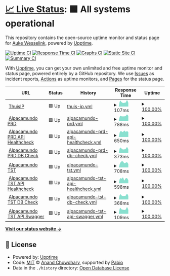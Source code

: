 # [📈 Live Status](https://knilessew.github.io/upptimeKnilessew): <!--live status--> **🟩 All systems operational**

This repository contains the open-source uptime monitor and status page for [Auke Wesselink](https://knilessew.github.io/upptimeKnilessew), powered by [Upptime](https://github.com/upptime/upptime).

[![Uptime CI](https://github.com/knilessew/upptimeKnilessew/workflows/Uptime%20CI/badge.svg)](https://github.com/knilessew/upptimeKnilessew/actions?query=workflow%3A%22Uptime+CI%22)
[![Response Time CI](https://github.com/knilessew/upptimeKnilessew/workflows/Response%20Time%20CI/badge.svg)](https://github.com/knilessew/upptimeKnilessew/actions?query=workflow%3A%22Response+Time+CI%22)
[![Graphs CI](https://github.com/knilessew/upptimeKnilessew/workflows/Graphs%20CI/badge.svg)](https://github.com/knilessew/upptimeKnilessew/actions?query=workflow%3A%22Graphs+CI%22)
[![Static Site CI](https://github.com/knilessew/upptimeKnilessew/workflows/Static%20Site%20CI/badge.svg)](https://github.com/knilessew/upptimeKnilessew/actions?query=workflow%3A%22Static+Site+CI%22)
[![Summary CI](https://github.com/knilessew/upptimeKnilessew/workflows/Summary%20CI/badge.svg)](https://github.com/knilessew/upptimeKnilessew/actions?query=workflow%3A%22Summary+CI%22)

With [Upptime](https://upptime.js.org), you can get your own unlimited and free uptime monitor and status page, powered entirely by a GitHub repository. We use [Issues](https://github.com/knilessew/upptimeKnilessew/issues) as incident reports, [Actions](https://github.com/knilessew/upptimeKnilessew/actions) as uptime monitors, and [Pages](https://knilessew.github.io/upptimeKnilessew) for the status page.

<!--start: status pages-->
<!-- This summary is generated by Upptime (https://github.com/upptime/upptime) -->
<!-- Do not edit this manually, your changes will be overwritten -->
<!-- prettier-ignore -->
| URL | Status | History | Response Time | Uptime |
| --- | ------ | ------- | ------------- | ------ |
| <img alt="" src="https://icons.duckduckgo.com/ip3/null.ico" height="13"> [ThuisIP](217.27.229.52) | 🟩 Up | [thuis-ip.yml](https://github.com/knilessew/upptimeKnilessew/commits/HEAD/history/thuis-ip.yml) | <details><summary><img alt="Response time graph" src="./graphs/thuis-ip/response-time-week.png" height="20"> 107ms</summary><br><a href="https://knilessew.github.io/upptimeKnilessew/history/thuis-ip"><img alt="Response time 112" src="https://img.shields.io/endpoint?url=https%3A%2F%2Fraw.githubusercontent.com%2Fknilessew%2FupptimeKnilessew%2FHEAD%2Fapi%2Fthuis-ip%2Fresponse-time.json"></a><br><a href="https://knilessew.github.io/upptimeKnilessew/history/thuis-ip"><img alt="24-hour response time 107" src="https://img.shields.io/endpoint?url=https%3A%2F%2Fraw.githubusercontent.com%2Fknilessew%2FupptimeKnilessew%2FHEAD%2Fapi%2Fthuis-ip%2Fresponse-time-day.json"></a><br><a href="https://knilessew.github.io/upptimeKnilessew/history/thuis-ip"><img alt="7-day response time 107" src="https://img.shields.io/endpoint?url=https%3A%2F%2Fraw.githubusercontent.com%2Fknilessew%2FupptimeKnilessew%2FHEAD%2Fapi%2Fthuis-ip%2Fresponse-time-week.json"></a><br><a href="https://knilessew.github.io/upptimeKnilessew/history/thuis-ip"><img alt="30-day response time 110" src="https://img.shields.io/endpoint?url=https%3A%2F%2Fraw.githubusercontent.com%2Fknilessew%2FupptimeKnilessew%2FHEAD%2Fapi%2Fthuis-ip%2Fresponse-time-month.json"></a><br><a href="https://knilessew.github.io/upptimeKnilessew/history/thuis-ip"><img alt="1-year response time 112" src="https://img.shields.io/endpoint?url=https%3A%2F%2Fraw.githubusercontent.com%2Fknilessew%2FupptimeKnilessew%2FHEAD%2Fapi%2Fthuis-ip%2Fresponse-time-year.json"></a></details> | <details><summary><a href="https://knilessew.github.io/upptimeKnilessew/history/thuis-ip">100.00%</a></summary><a href="https://knilessew.github.io/upptimeKnilessew/history/thuis-ip"><img alt="All-time uptime 99.99%" src="https://img.shields.io/endpoint?url=https%3A%2F%2Fraw.githubusercontent.com%2Fknilessew%2FupptimeKnilessew%2FHEAD%2Fapi%2Fthuis-ip%2Fuptime.json"></a><br><a href="https://knilessew.github.io/upptimeKnilessew/history/thuis-ip"><img alt="24-hour uptime 100.00%" src="https://img.shields.io/endpoint?url=https%3A%2F%2Fraw.githubusercontent.com%2Fknilessew%2FupptimeKnilessew%2FHEAD%2Fapi%2Fthuis-ip%2Fuptime-day.json"></a><br><a href="https://knilessew.github.io/upptimeKnilessew/history/thuis-ip"><img alt="7-day uptime 100.00%" src="https://img.shields.io/endpoint?url=https%3A%2F%2Fraw.githubusercontent.com%2Fknilessew%2FupptimeKnilessew%2FHEAD%2Fapi%2Fthuis-ip%2Fuptime-week.json"></a><br><a href="https://knilessew.github.io/upptimeKnilessew/history/thuis-ip"><img alt="30-day uptime 100.00%" src="https://img.shields.io/endpoint?url=https%3A%2F%2Fraw.githubusercontent.com%2Fknilessew%2FupptimeKnilessew%2FHEAD%2Fapi%2Fthuis-ip%2Fuptime-month.json"></a><br><a href="https://knilessew.github.io/upptimeKnilessew/history/thuis-ip"><img alt="1-year uptime 99.99%" src="https://img.shields.io/endpoint?url=https%3A%2F%2Fraw.githubusercontent.com%2Fknilessew%2FupptimeKnilessew%2FHEAD%2Fapi%2Fthuis-ip%2Fuptime-year.json"></a></details>
| <img alt="" src="https://icons.duckduckgo.com/ip3/alpacamundo.eu.ico" height="13"> [Alpacamundo PRD](https://alpacamundo.eu) | 🟩 Up | [alpacamundo-prd.yml](https://github.com/knilessew/upptimeKnilessew/commits/HEAD/history/alpacamundo-prd.yml) | <details><summary><img alt="Response time graph" src="./graphs/alpacamundo-prd/response-time-week.png" height="20"> 788ms</summary><br><a href="https://knilessew.github.io/upptimeKnilessew/history/alpacamundo-prd"><img alt="Response time 672" src="https://img.shields.io/endpoint?url=https%3A%2F%2Fraw.githubusercontent.com%2Fknilessew%2FupptimeKnilessew%2FHEAD%2Fapi%2Falpacamundo-prd%2Fresponse-time.json"></a><br><a href="https://knilessew.github.io/upptimeKnilessew/history/alpacamundo-prd"><img alt="24-hour response time 953" src="https://img.shields.io/endpoint?url=https%3A%2F%2Fraw.githubusercontent.com%2Fknilessew%2FupptimeKnilessew%2FHEAD%2Fapi%2Falpacamundo-prd%2Fresponse-time-day.json"></a><br><a href="https://knilessew.github.io/upptimeKnilessew/history/alpacamundo-prd"><img alt="7-day response time 788" src="https://img.shields.io/endpoint?url=https%3A%2F%2Fraw.githubusercontent.com%2Fknilessew%2FupptimeKnilessew%2FHEAD%2Fapi%2Falpacamundo-prd%2Fresponse-time-week.json"></a><br><a href="https://knilessew.github.io/upptimeKnilessew/history/alpacamundo-prd"><img alt="30-day response time 755" src="https://img.shields.io/endpoint?url=https%3A%2F%2Fraw.githubusercontent.com%2Fknilessew%2FupptimeKnilessew%2FHEAD%2Fapi%2Falpacamundo-prd%2Fresponse-time-month.json"></a><br><a href="https://knilessew.github.io/upptimeKnilessew/history/alpacamundo-prd"><img alt="1-year response time 672" src="https://img.shields.io/endpoint?url=https%3A%2F%2Fraw.githubusercontent.com%2Fknilessew%2FupptimeKnilessew%2FHEAD%2Fapi%2Falpacamundo-prd%2Fresponse-time-year.json"></a></details> | <details><summary><a href="https://knilessew.github.io/upptimeKnilessew/history/alpacamundo-prd">100.00%</a></summary><a href="https://knilessew.github.io/upptimeKnilessew/history/alpacamundo-prd"><img alt="All-time uptime 99.99%" src="https://img.shields.io/endpoint?url=https%3A%2F%2Fraw.githubusercontent.com%2Fknilessew%2FupptimeKnilessew%2FHEAD%2Fapi%2Falpacamundo-prd%2Fuptime.json"></a><br><a href="https://knilessew.github.io/upptimeKnilessew/history/alpacamundo-prd"><img alt="24-hour uptime 100.00%" src="https://img.shields.io/endpoint?url=https%3A%2F%2Fraw.githubusercontent.com%2Fknilessew%2FupptimeKnilessew%2FHEAD%2Fapi%2Falpacamundo-prd%2Fuptime-day.json"></a><br><a href="https://knilessew.github.io/upptimeKnilessew/history/alpacamundo-prd"><img alt="7-day uptime 100.00%" src="https://img.shields.io/endpoint?url=https%3A%2F%2Fraw.githubusercontent.com%2Fknilessew%2FupptimeKnilessew%2FHEAD%2Fapi%2Falpacamundo-prd%2Fuptime-week.json"></a><br><a href="https://knilessew.github.io/upptimeKnilessew/history/alpacamundo-prd"><img alt="30-day uptime 100.00%" src="https://img.shields.io/endpoint?url=https%3A%2F%2Fraw.githubusercontent.com%2Fknilessew%2FupptimeKnilessew%2FHEAD%2Fapi%2Falpacamundo-prd%2Fuptime-month.json"></a><br><a href="https://knilessew.github.io/upptimeKnilessew/history/alpacamundo-prd"><img alt="1-year uptime 99.99%" src="https://img.shields.io/endpoint?url=https%3A%2F%2Fraw.githubusercontent.com%2Fknilessew%2FupptimeKnilessew%2FHEAD%2Fapi%2Falpacamundo-prd%2Fuptime-year.json"></a></details>
| <img alt="" src="https://icons.duckduckgo.com/ip3/api.alpacamundo.eu.ico" height="13"> [Alpacamundo PRD API Healthcheck](https://api.alpacamundo.eu/api/health) | 🟩 Up | [alpacamundo-prd-api-healthcheck.yml](https://github.com/knilessew/upptimeKnilessew/commits/HEAD/history/alpacamundo-prd-api-healthcheck.yml) | <details><summary><img alt="Response time graph" src="./graphs/alpacamundo-prd-api-healthcheck/response-time-week.png" height="20"> 650ms</summary><br><a href="https://knilessew.github.io/upptimeKnilessew/history/alpacamundo-prd-api-healthcheck"><img alt="Response time 554" src="https://img.shields.io/endpoint?url=https%3A%2F%2Fraw.githubusercontent.com%2Fknilessew%2FupptimeKnilessew%2FHEAD%2Fapi%2Falpacamundo-prd-api-healthcheck%2Fresponse-time.json"></a><br><a href="https://knilessew.github.io/upptimeKnilessew/history/alpacamundo-prd-api-healthcheck"><img alt="24-hour response time 466" src="https://img.shields.io/endpoint?url=https%3A%2F%2Fraw.githubusercontent.com%2Fknilessew%2FupptimeKnilessew%2FHEAD%2Fapi%2Falpacamundo-prd-api-healthcheck%2Fresponse-time-day.json"></a><br><a href="https://knilessew.github.io/upptimeKnilessew/history/alpacamundo-prd-api-healthcheck"><img alt="7-day response time 650" src="https://img.shields.io/endpoint?url=https%3A%2F%2Fraw.githubusercontent.com%2Fknilessew%2FupptimeKnilessew%2FHEAD%2Fapi%2Falpacamundo-prd-api-healthcheck%2Fresponse-time-week.json"></a><br><a href="https://knilessew.github.io/upptimeKnilessew/history/alpacamundo-prd-api-healthcheck"><img alt="30-day response time 626" src="https://img.shields.io/endpoint?url=https%3A%2F%2Fraw.githubusercontent.com%2Fknilessew%2FupptimeKnilessew%2FHEAD%2Fapi%2Falpacamundo-prd-api-healthcheck%2Fresponse-time-month.json"></a><br><a href="https://knilessew.github.io/upptimeKnilessew/history/alpacamundo-prd-api-healthcheck"><img alt="1-year response time 554" src="https://img.shields.io/endpoint?url=https%3A%2F%2Fraw.githubusercontent.com%2Fknilessew%2FupptimeKnilessew%2FHEAD%2Fapi%2Falpacamundo-prd-api-healthcheck%2Fresponse-time-year.json"></a></details> | <details><summary><a href="https://knilessew.github.io/upptimeKnilessew/history/alpacamundo-prd-api-healthcheck">100.00%</a></summary><a href="https://knilessew.github.io/upptimeKnilessew/history/alpacamundo-prd-api-healthcheck"><img alt="All-time uptime 99.99%" src="https://img.shields.io/endpoint?url=https%3A%2F%2Fraw.githubusercontent.com%2Fknilessew%2FupptimeKnilessew%2FHEAD%2Fapi%2Falpacamundo-prd-api-healthcheck%2Fuptime.json"></a><br><a href="https://knilessew.github.io/upptimeKnilessew/history/alpacamundo-prd-api-healthcheck"><img alt="24-hour uptime 100.00%" src="https://img.shields.io/endpoint?url=https%3A%2F%2Fraw.githubusercontent.com%2Fknilessew%2FupptimeKnilessew%2FHEAD%2Fapi%2Falpacamundo-prd-api-healthcheck%2Fuptime-day.json"></a><br><a href="https://knilessew.github.io/upptimeKnilessew/history/alpacamundo-prd-api-healthcheck"><img alt="7-day uptime 100.00%" src="https://img.shields.io/endpoint?url=https%3A%2F%2Fraw.githubusercontent.com%2Fknilessew%2FupptimeKnilessew%2FHEAD%2Fapi%2Falpacamundo-prd-api-healthcheck%2Fuptime-week.json"></a><br><a href="https://knilessew.github.io/upptimeKnilessew/history/alpacamundo-prd-api-healthcheck"><img alt="30-day uptime 100.00%" src="https://img.shields.io/endpoint?url=https%3A%2F%2Fraw.githubusercontent.com%2Fknilessew%2FupptimeKnilessew%2FHEAD%2Fapi%2Falpacamundo-prd-api-healthcheck%2Fuptime-month.json"></a><br><a href="https://knilessew.github.io/upptimeKnilessew/history/alpacamundo-prd-api-healthcheck"><img alt="1-year uptime 99.99%" src="https://img.shields.io/endpoint?url=https%3A%2F%2Fraw.githubusercontent.com%2Fknilessew%2FupptimeKnilessew%2FHEAD%2Fapi%2Falpacamundo-prd-api-healthcheck%2Fuptime-year.json"></a></details>
| <img alt="" src="https://icons.duckduckgo.com/ip3/api.alpacamundo.eu.ico" height="13"> [Alpacamundo PRD DB Check](https://api.alpacamundo.eu/api/alpacas) | 🟩 Up | [alpacamundo-prd-db-check.yml](https://github.com/knilessew/upptimeKnilessew/commits/HEAD/history/alpacamundo-prd-db-check.yml) | <details><summary><img alt="Response time graph" src="./graphs/alpacamundo-prd-db-check/response-time-week.png" height="20"> 373ms</summary><br><a href="https://knilessew.github.io/upptimeKnilessew/history/alpacamundo-prd-db-check"><img alt="Response time 388" src="https://img.shields.io/endpoint?url=https%3A%2F%2Fraw.githubusercontent.com%2Fknilessew%2FupptimeKnilessew%2FHEAD%2Fapi%2Falpacamundo-prd-db-check%2Fresponse-time.json"></a><br><a href="https://knilessew.github.io/upptimeKnilessew/history/alpacamundo-prd-db-check"><img alt="24-hour response time 373" src="https://img.shields.io/endpoint?url=https%3A%2F%2Fraw.githubusercontent.com%2Fknilessew%2FupptimeKnilessew%2FHEAD%2Fapi%2Falpacamundo-prd-db-check%2Fresponse-time-day.json"></a><br><a href="https://knilessew.github.io/upptimeKnilessew/history/alpacamundo-prd-db-check"><img alt="7-day response time 373" src="https://img.shields.io/endpoint?url=https%3A%2F%2Fraw.githubusercontent.com%2Fknilessew%2FupptimeKnilessew%2FHEAD%2Fapi%2Falpacamundo-prd-db-check%2Fresponse-time-week.json"></a><br><a href="https://knilessew.github.io/upptimeKnilessew/history/alpacamundo-prd-db-check"><img alt="30-day response time 379" src="https://img.shields.io/endpoint?url=https%3A%2F%2Fraw.githubusercontent.com%2Fknilessew%2FupptimeKnilessew%2FHEAD%2Fapi%2Falpacamundo-prd-db-check%2Fresponse-time-month.json"></a><br><a href="https://knilessew.github.io/upptimeKnilessew/history/alpacamundo-prd-db-check"><img alt="1-year response time 388" src="https://img.shields.io/endpoint?url=https%3A%2F%2Fraw.githubusercontent.com%2Fknilessew%2FupptimeKnilessew%2FHEAD%2Fapi%2Falpacamundo-prd-db-check%2Fresponse-time-year.json"></a></details> | <details><summary><a href="https://knilessew.github.io/upptimeKnilessew/history/alpacamundo-prd-db-check">100.00%</a></summary><a href="https://knilessew.github.io/upptimeKnilessew/history/alpacamundo-prd-db-check"><img alt="All-time uptime 99.99%" src="https://img.shields.io/endpoint?url=https%3A%2F%2Fraw.githubusercontent.com%2Fknilessew%2FupptimeKnilessew%2FHEAD%2Fapi%2Falpacamundo-prd-db-check%2Fuptime.json"></a><br><a href="https://knilessew.github.io/upptimeKnilessew/history/alpacamundo-prd-db-check"><img alt="24-hour uptime 100.00%" src="https://img.shields.io/endpoint?url=https%3A%2F%2Fraw.githubusercontent.com%2Fknilessew%2FupptimeKnilessew%2FHEAD%2Fapi%2Falpacamundo-prd-db-check%2Fuptime-day.json"></a><br><a href="https://knilessew.github.io/upptimeKnilessew/history/alpacamundo-prd-db-check"><img alt="7-day uptime 100.00%" src="https://img.shields.io/endpoint?url=https%3A%2F%2Fraw.githubusercontent.com%2Fknilessew%2FupptimeKnilessew%2FHEAD%2Fapi%2Falpacamundo-prd-db-check%2Fuptime-week.json"></a><br><a href="https://knilessew.github.io/upptimeKnilessew/history/alpacamundo-prd-db-check"><img alt="30-day uptime 100.00%" src="https://img.shields.io/endpoint?url=https%3A%2F%2Fraw.githubusercontent.com%2Fknilessew%2FupptimeKnilessew%2FHEAD%2Fapi%2Falpacamundo-prd-db-check%2Fuptime-month.json"></a><br><a href="https://knilessew.github.io/upptimeKnilessew/history/alpacamundo-prd-db-check"><img alt="1-year uptime 99.99%" src="https://img.shields.io/endpoint?url=https%3A%2F%2Fraw.githubusercontent.com%2Fknilessew%2FupptimeKnilessew%2FHEAD%2Fapi%2Falpacamundo-prd-db-check%2Fuptime-year.json"></a></details>
| <img alt="" src="https://icons.duckduckgo.com/ip3/tst.alpacamundo.eu.ico" height="13"> [Alpacamundo TST](https://tst.alpacamundo.eu) | 🟩 Up | [alpacamundo-tst.yml](https://github.com/knilessew/upptimeKnilessew/commits/HEAD/history/alpacamundo-tst.yml) | <details><summary><img alt="Response time graph" src="./graphs/alpacamundo-tst/response-time-week.png" height="20"> 708ms</summary><br><a href="https://knilessew.github.io/upptimeKnilessew/history/alpacamundo-tst"><img alt="Response time 546" src="https://img.shields.io/endpoint?url=https%3A%2F%2Fraw.githubusercontent.com%2Fknilessew%2FupptimeKnilessew%2FHEAD%2Fapi%2Falpacamundo-tst%2Fresponse-time.json"></a><br><a href="https://knilessew.github.io/upptimeKnilessew/history/alpacamundo-tst"><img alt="24-hour response time 832" src="https://img.shields.io/endpoint?url=https%3A%2F%2Fraw.githubusercontent.com%2Fknilessew%2FupptimeKnilessew%2FHEAD%2Fapi%2Falpacamundo-tst%2Fresponse-time-day.json"></a><br><a href="https://knilessew.github.io/upptimeKnilessew/history/alpacamundo-tst"><img alt="7-day response time 708" src="https://img.shields.io/endpoint?url=https%3A%2F%2Fraw.githubusercontent.com%2Fknilessew%2FupptimeKnilessew%2FHEAD%2Fapi%2Falpacamundo-tst%2Fresponse-time-week.json"></a><br><a href="https://knilessew.github.io/upptimeKnilessew/history/alpacamundo-tst"><img alt="30-day response time 625" src="https://img.shields.io/endpoint?url=https%3A%2F%2Fraw.githubusercontent.com%2Fknilessew%2FupptimeKnilessew%2FHEAD%2Fapi%2Falpacamundo-tst%2Fresponse-time-month.json"></a><br><a href="https://knilessew.github.io/upptimeKnilessew/history/alpacamundo-tst"><img alt="1-year response time 546" src="https://img.shields.io/endpoint?url=https%3A%2F%2Fraw.githubusercontent.com%2Fknilessew%2FupptimeKnilessew%2FHEAD%2Fapi%2Falpacamundo-tst%2Fresponse-time-year.json"></a></details> | <details><summary><a href="https://knilessew.github.io/upptimeKnilessew/history/alpacamundo-tst">100.00%</a></summary><a href="https://knilessew.github.io/upptimeKnilessew/history/alpacamundo-tst"><img alt="All-time uptime 99.99%" src="https://img.shields.io/endpoint?url=https%3A%2F%2Fraw.githubusercontent.com%2Fknilessew%2FupptimeKnilessew%2FHEAD%2Fapi%2Falpacamundo-tst%2Fuptime.json"></a><br><a href="https://knilessew.github.io/upptimeKnilessew/history/alpacamundo-tst"><img alt="24-hour uptime 100.00%" src="https://img.shields.io/endpoint?url=https%3A%2F%2Fraw.githubusercontent.com%2Fknilessew%2FupptimeKnilessew%2FHEAD%2Fapi%2Falpacamundo-tst%2Fuptime-day.json"></a><br><a href="https://knilessew.github.io/upptimeKnilessew/history/alpacamundo-tst"><img alt="7-day uptime 100.00%" src="https://img.shields.io/endpoint?url=https%3A%2F%2Fraw.githubusercontent.com%2Fknilessew%2FupptimeKnilessew%2FHEAD%2Fapi%2Falpacamundo-tst%2Fuptime-week.json"></a><br><a href="https://knilessew.github.io/upptimeKnilessew/history/alpacamundo-tst"><img alt="30-day uptime 100.00%" src="https://img.shields.io/endpoint?url=https%3A%2F%2Fraw.githubusercontent.com%2Fknilessew%2FupptimeKnilessew%2FHEAD%2Fapi%2Falpacamundo-tst%2Fuptime-month.json"></a><br><a href="https://knilessew.github.io/upptimeKnilessew/history/alpacamundo-tst"><img alt="1-year uptime 99.99%" src="https://img.shields.io/endpoint?url=https%3A%2F%2Fraw.githubusercontent.com%2Fknilessew%2FupptimeKnilessew%2FHEAD%2Fapi%2Falpacamundo-tst%2Fuptime-year.json"></a></details>
| <img alt="" src="https://icons.duckduckgo.com/ip3/api-tst.alpacamundo.eu.ico" height="13"> [Alpacamundo TST API Healthcheck](https://api-tst.alpacamundo.eu/api/health) | 🟩 Up | [alpacamundo-tst-api-healthcheck.yml](https://github.com/knilessew/upptimeKnilessew/commits/HEAD/history/alpacamundo-tst-api-healthcheck.yml) | <details><summary><img alt="Response time graph" src="./graphs/alpacamundo-tst-api-healthcheck/response-time-week.png" height="20"> 598ms</summary><br><a href="https://knilessew.github.io/upptimeKnilessew/history/alpacamundo-tst-api-healthcheck"><img alt="Response time 539" src="https://img.shields.io/endpoint?url=https%3A%2F%2Fraw.githubusercontent.com%2Fknilessew%2FupptimeKnilessew%2FHEAD%2Fapi%2Falpacamundo-tst-api-healthcheck%2Fresponse-time.json"></a><br><a href="https://knilessew.github.io/upptimeKnilessew/history/alpacamundo-tst-api-healthcheck"><img alt="24-hour response time 549" src="https://img.shields.io/endpoint?url=https%3A%2F%2Fraw.githubusercontent.com%2Fknilessew%2FupptimeKnilessew%2FHEAD%2Fapi%2Falpacamundo-tst-api-healthcheck%2Fresponse-time-day.json"></a><br><a href="https://knilessew.github.io/upptimeKnilessew/history/alpacamundo-tst-api-healthcheck"><img alt="7-day response time 598" src="https://img.shields.io/endpoint?url=https%3A%2F%2Fraw.githubusercontent.com%2Fknilessew%2FupptimeKnilessew%2FHEAD%2Fapi%2Falpacamundo-tst-api-healthcheck%2Fresponse-time-week.json"></a><br><a href="https://knilessew.github.io/upptimeKnilessew/history/alpacamundo-tst-api-healthcheck"><img alt="30-day response time 611" src="https://img.shields.io/endpoint?url=https%3A%2F%2Fraw.githubusercontent.com%2Fknilessew%2FupptimeKnilessew%2FHEAD%2Fapi%2Falpacamundo-tst-api-healthcheck%2Fresponse-time-month.json"></a><br><a href="https://knilessew.github.io/upptimeKnilessew/history/alpacamundo-tst-api-healthcheck"><img alt="1-year response time 539" src="https://img.shields.io/endpoint?url=https%3A%2F%2Fraw.githubusercontent.com%2Fknilessew%2FupptimeKnilessew%2FHEAD%2Fapi%2Falpacamundo-tst-api-healthcheck%2Fresponse-time-year.json"></a></details> | <details><summary><a href="https://knilessew.github.io/upptimeKnilessew/history/alpacamundo-tst-api-healthcheck">100.00%</a></summary><a href="https://knilessew.github.io/upptimeKnilessew/history/alpacamundo-tst-api-healthcheck"><img alt="All-time uptime 99.99%" src="https://img.shields.io/endpoint?url=https%3A%2F%2Fraw.githubusercontent.com%2Fknilessew%2FupptimeKnilessew%2FHEAD%2Fapi%2Falpacamundo-tst-api-healthcheck%2Fuptime.json"></a><br><a href="https://knilessew.github.io/upptimeKnilessew/history/alpacamundo-tst-api-healthcheck"><img alt="24-hour uptime 100.00%" src="https://img.shields.io/endpoint?url=https%3A%2F%2Fraw.githubusercontent.com%2Fknilessew%2FupptimeKnilessew%2FHEAD%2Fapi%2Falpacamundo-tst-api-healthcheck%2Fuptime-day.json"></a><br><a href="https://knilessew.github.io/upptimeKnilessew/history/alpacamundo-tst-api-healthcheck"><img alt="7-day uptime 100.00%" src="https://img.shields.io/endpoint?url=https%3A%2F%2Fraw.githubusercontent.com%2Fknilessew%2FupptimeKnilessew%2FHEAD%2Fapi%2Falpacamundo-tst-api-healthcheck%2Fuptime-week.json"></a><br><a href="https://knilessew.github.io/upptimeKnilessew/history/alpacamundo-tst-api-healthcheck"><img alt="30-day uptime 100.00%" src="https://img.shields.io/endpoint?url=https%3A%2F%2Fraw.githubusercontent.com%2Fknilessew%2FupptimeKnilessew%2FHEAD%2Fapi%2Falpacamundo-tst-api-healthcheck%2Fuptime-month.json"></a><br><a href="https://knilessew.github.io/upptimeKnilessew/history/alpacamundo-tst-api-healthcheck"><img alt="1-year uptime 99.99%" src="https://img.shields.io/endpoint?url=https%3A%2F%2Fraw.githubusercontent.com%2Fknilessew%2FupptimeKnilessew%2FHEAD%2Fapi%2Falpacamundo-tst-api-healthcheck%2Fuptime-year.json"></a></details>
| <img alt="" src="https://icons.duckduckgo.com/ip3/api-tst.alpacamundo.eu.ico" height="13"> [Alpacamundo TST DB Check](https://api-tst.alpacamundo.eu/api/alpacas) | 🟩 Up | [alpacamundo-tst-db-check.yml](https://github.com/knilessew/upptimeKnilessew/commits/HEAD/history/alpacamundo-tst-db-check.yml) | <details><summary><img alt="Response time graph" src="./graphs/alpacamundo-tst-db-check/response-time-week.png" height="20"> 368ms</summary><br><a href="https://knilessew.github.io/upptimeKnilessew/history/alpacamundo-tst-db-check"><img alt="Response time 388" src="https://img.shields.io/endpoint?url=https%3A%2F%2Fraw.githubusercontent.com%2Fknilessew%2FupptimeKnilessew%2FHEAD%2Fapi%2Falpacamundo-tst-db-check%2Fresponse-time.json"></a><br><a href="https://knilessew.github.io/upptimeKnilessew/history/alpacamundo-tst-db-check"><img alt="24-hour response time 369" src="https://img.shields.io/endpoint?url=https%3A%2F%2Fraw.githubusercontent.com%2Fknilessew%2FupptimeKnilessew%2FHEAD%2Fapi%2Falpacamundo-tst-db-check%2Fresponse-time-day.json"></a><br><a href="https://knilessew.github.io/upptimeKnilessew/history/alpacamundo-tst-db-check"><img alt="7-day response time 368" src="https://img.shields.io/endpoint?url=https%3A%2F%2Fraw.githubusercontent.com%2Fknilessew%2FupptimeKnilessew%2FHEAD%2Fapi%2Falpacamundo-tst-db-check%2Fresponse-time-week.json"></a><br><a href="https://knilessew.github.io/upptimeKnilessew/history/alpacamundo-tst-db-check"><img alt="30-day response time 381" src="https://img.shields.io/endpoint?url=https%3A%2F%2Fraw.githubusercontent.com%2Fknilessew%2FupptimeKnilessew%2FHEAD%2Fapi%2Falpacamundo-tst-db-check%2Fresponse-time-month.json"></a><br><a href="https://knilessew.github.io/upptimeKnilessew/history/alpacamundo-tst-db-check"><img alt="1-year response time 388" src="https://img.shields.io/endpoint?url=https%3A%2F%2Fraw.githubusercontent.com%2Fknilessew%2FupptimeKnilessew%2FHEAD%2Fapi%2Falpacamundo-tst-db-check%2Fresponse-time-year.json"></a></details> | <details><summary><a href="https://knilessew.github.io/upptimeKnilessew/history/alpacamundo-tst-db-check">100.00%</a></summary><a href="https://knilessew.github.io/upptimeKnilessew/history/alpacamundo-tst-db-check"><img alt="All-time uptime 99.99%" src="https://img.shields.io/endpoint?url=https%3A%2F%2Fraw.githubusercontent.com%2Fknilessew%2FupptimeKnilessew%2FHEAD%2Fapi%2Falpacamundo-tst-db-check%2Fuptime.json"></a><br><a href="https://knilessew.github.io/upptimeKnilessew/history/alpacamundo-tst-db-check"><img alt="24-hour uptime 100.00%" src="https://img.shields.io/endpoint?url=https%3A%2F%2Fraw.githubusercontent.com%2Fknilessew%2FupptimeKnilessew%2FHEAD%2Fapi%2Falpacamundo-tst-db-check%2Fuptime-day.json"></a><br><a href="https://knilessew.github.io/upptimeKnilessew/history/alpacamundo-tst-db-check"><img alt="7-day uptime 100.00%" src="https://img.shields.io/endpoint?url=https%3A%2F%2Fraw.githubusercontent.com%2Fknilessew%2FupptimeKnilessew%2FHEAD%2Fapi%2Falpacamundo-tst-db-check%2Fuptime-week.json"></a><br><a href="https://knilessew.github.io/upptimeKnilessew/history/alpacamundo-tst-db-check"><img alt="30-day uptime 100.00%" src="https://img.shields.io/endpoint?url=https%3A%2F%2Fraw.githubusercontent.com%2Fknilessew%2FupptimeKnilessew%2FHEAD%2Fapi%2Falpacamundo-tst-db-check%2Fuptime-month.json"></a><br><a href="https://knilessew.github.io/upptimeKnilessew/history/alpacamundo-tst-db-check"><img alt="1-year uptime 99.99%" src="https://img.shields.io/endpoint?url=https%3A%2F%2Fraw.githubusercontent.com%2Fknilessew%2FupptimeKnilessew%2FHEAD%2Fapi%2Falpacamundo-tst-db-check%2Fuptime-year.json"></a></details>
| <img alt="" src="https://icons.duckduckgo.com/ip3/api-tst.alpacamundo.eu.ico" height="13"> [Alpacamundo TST API Swagger](https://api-tst.alpacamundo.eu/swagger/index.html) | 🟩 Up | [alpacamundo-tst-api-swagger.yml](https://github.com/knilessew/upptimeKnilessew/commits/HEAD/history/alpacamundo-tst-api-swagger.yml) | <details><summary><img alt="Response time graph" src="./graphs/alpacamundo-tst-api-swagger/response-time-week.png" height="20"> 109ms</summary><br><a href="https://knilessew.github.io/upptimeKnilessew/history/alpacamundo-tst-api-swagger"><img alt="Response time 114" src="https://img.shields.io/endpoint?url=https%3A%2F%2Fraw.githubusercontent.com%2Fknilessew%2FupptimeKnilessew%2FHEAD%2Fapi%2Falpacamundo-tst-api-swagger%2Fresponse-time.json"></a><br><a href="https://knilessew.github.io/upptimeKnilessew/history/alpacamundo-tst-api-swagger"><img alt="24-hour response time 108" src="https://img.shields.io/endpoint?url=https%3A%2F%2Fraw.githubusercontent.com%2Fknilessew%2FupptimeKnilessew%2FHEAD%2Fapi%2Falpacamundo-tst-api-swagger%2Fresponse-time-day.json"></a><br><a href="https://knilessew.github.io/upptimeKnilessew/history/alpacamundo-tst-api-swagger"><img alt="7-day response time 109" src="https://img.shields.io/endpoint?url=https%3A%2F%2Fraw.githubusercontent.com%2Fknilessew%2FupptimeKnilessew%2FHEAD%2Fapi%2Falpacamundo-tst-api-swagger%2Fresponse-time-week.json"></a><br><a href="https://knilessew.github.io/upptimeKnilessew/history/alpacamundo-tst-api-swagger"><img alt="30-day response time 112" src="https://img.shields.io/endpoint?url=https%3A%2F%2Fraw.githubusercontent.com%2Fknilessew%2FupptimeKnilessew%2FHEAD%2Fapi%2Falpacamundo-tst-api-swagger%2Fresponse-time-month.json"></a><br><a href="https://knilessew.github.io/upptimeKnilessew/history/alpacamundo-tst-api-swagger"><img alt="1-year response time 114" src="https://img.shields.io/endpoint?url=https%3A%2F%2Fraw.githubusercontent.com%2Fknilessew%2FupptimeKnilessew%2FHEAD%2Fapi%2Falpacamundo-tst-api-swagger%2Fresponse-time-year.json"></a></details> | <details><summary><a href="https://knilessew.github.io/upptimeKnilessew/history/alpacamundo-tst-api-swagger">100.00%</a></summary><a href="https://knilessew.github.io/upptimeKnilessew/history/alpacamundo-tst-api-swagger"><img alt="All-time uptime 99.99%" src="https://img.shields.io/endpoint?url=https%3A%2F%2Fraw.githubusercontent.com%2Fknilessew%2FupptimeKnilessew%2FHEAD%2Fapi%2Falpacamundo-tst-api-swagger%2Fuptime.json"></a><br><a href="https://knilessew.github.io/upptimeKnilessew/history/alpacamundo-tst-api-swagger"><img alt="24-hour uptime 100.00%" src="https://img.shields.io/endpoint?url=https%3A%2F%2Fraw.githubusercontent.com%2Fknilessew%2FupptimeKnilessew%2FHEAD%2Fapi%2Falpacamundo-tst-api-swagger%2Fuptime-day.json"></a><br><a href="https://knilessew.github.io/upptimeKnilessew/history/alpacamundo-tst-api-swagger"><img alt="7-day uptime 100.00%" src="https://img.shields.io/endpoint?url=https%3A%2F%2Fraw.githubusercontent.com%2Fknilessew%2FupptimeKnilessew%2FHEAD%2Fapi%2Falpacamundo-tst-api-swagger%2Fuptime-week.json"></a><br><a href="https://knilessew.github.io/upptimeKnilessew/history/alpacamundo-tst-api-swagger"><img alt="30-day uptime 100.00%" src="https://img.shields.io/endpoint?url=https%3A%2F%2Fraw.githubusercontent.com%2Fknilessew%2FupptimeKnilessew%2FHEAD%2Fapi%2Falpacamundo-tst-api-swagger%2Fuptime-month.json"></a><br><a href="https://knilessew.github.io/upptimeKnilessew/history/alpacamundo-tst-api-swagger"><img alt="1-year uptime 99.99%" src="https://img.shields.io/endpoint?url=https%3A%2F%2Fraw.githubusercontent.com%2Fknilessew%2FupptimeKnilessew%2FHEAD%2Fapi%2Falpacamundo-tst-api-swagger%2Fuptime-year.json"></a></details>

<!--end: status pages-->

[**Visit our status website →**](https://knilessew.github.io/upptimeKnilessew)

## 📄 License

- Powered by: [Upptime](https://github.com/upptime/upptime)
- Code: [MIT](./LICENSE) © [Anand Chowdhary](https://anandchowdhary.com), supported by [Pabio](https://pabio.com)
- Data in the `./history` directory: [Open Database License](https://opendatacommons.org/licenses/odbl/1-0/)
